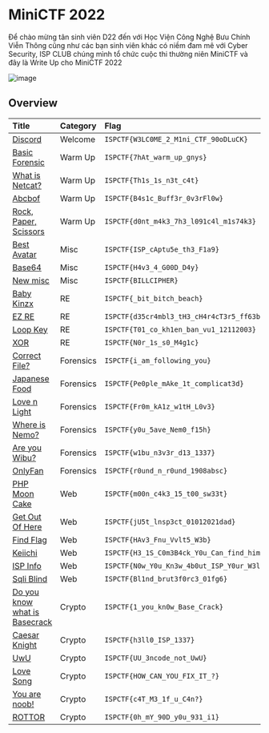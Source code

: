 # MiniCTF 2022

Để chào mừng tân sinh viên D22 đến với Học Viện Công Nghệ Bưu Chính Viễn Thông cũng như các bạn sinh viên khác có niềm đam mê với Cyber Security, ISP CLUB chúng mình tổ chức cuộc thi thường niên MiniCTF và đây là Write Up cho MiniCTF 2022

![image](https://user-images.githubusercontent.com/90561566/199166924-b5391a5f-ab1c-439d-a991-1b471b74d00c.png)

## Overview

| Title | Category | Flag | 
| :----- | :---------- | :-------------- | 
| [Discord](./Write-ups/Discord/Discord) | Welcome | `ISPCTF{W3LC0ME_2_M1ni_CTF_90oDLuCK}` | 
| [Basic Forensic](./Write-ups/Basic%20Forensics/Basic%20Forensic) | Warm Up | `ISPCTF{7hAt_warm_up_gnys}` | 
| [What is Netcat?](./Write-ups/Warm%20Up/Warm%20Up#warm-up--netcat) | Warm Up | `ISPCTF{Th1s_1s_n3t_c4t}` | 
| [Abcbof](./Write-ups/Warm%20Up/Warm%20Up#warm-up-abcbof) | Warm Up | `ISPCTF{B4s1c_Buff3r_0v3rFl0w}` |
| [Rock, Paper, Scissors](./Write-ups/Warm%20Up/Warm%20Up#warm-up-rps) | Warm Up |  `ISPCTF{d0nt_m4k3_7h3_l091c4l_m1s74k3}`  |
| [Best Avatar](./Write-ups/Best%20avatar/Best%20Avatar) | Misc | `ISPCTF{ISP_cAptu5e_th3_F1a9}` |
| [Base64](./Write-ups/Base64/Base64) | Misc | `ISPCTF{H4v3_4_G00D_D4y}` |
| [New misc](./Write-ups/New%20Misc/New%20Misc) | Misc | `ISPCTF{BILLCIPHER}`|
| [Baby Kinzx](./Write-ups/Kinzx/Kinzx/Baby_Kinzx.md) | RE | `ISPCTF{_bit_bitch_beach}` |
| [EZ RE](./Write-ups/Kinzx/Kinzx/EZ_RE.md) | RE | `ISPCTF{d35cr4mbl3_tH3_cH4r4cT3r5_ff63b0}` |
| [Loop Key](./Write-ups/Kinzx/Kinzx/Loop_key.md) | RE | `ISPCTF{T01_co_kh1en_ban_vu1_12112003}` |
| [XOR](./Write-ups/Kinzx/Kinzx/XOR.md) | RE | `ISPCTF{N0r_1s_s0_M4g1c}` |
| [Correct File?](./Write-ups/Correct%20File/Correct%20File) | Forensics | `ISPCTF{i_am_following_you}` |
| [Japanese Food](./Write-ups/Japanese%20Food/Japanese%20Food) | Forensics | `ISPCTF{Pe0ple_mAke_1t_complicat3d}` |
| [Love n Light](./Write-ups/Kinzx/Kinzx/Love_n_Light.md) | Forensics | `ISPCTF{Fr0m_kA1z_w1tH_L0v3}` |
| [Where is Nemo?](./Write-ups/Where%20is%20Nemo/Where%20is%20Nemo) | Forensics | `ISPCTF{y0u_5ave_Nem0_f15h}` |
| [Are you Wibu?](./Write-ups/Are%20you%20wibu/Are%20you%20Wibu1) | Forensics | `ISPCTF{w1bu_n3v3r_d13_1337}` |
| [OnlyFan](./Write-ups/OnlyFan/OnlyFan) | Forensics | `ISPCTF{r0und_n_r0und_1908absc}` |
| [PHP Moon Cake](./Write-ups/PHP%20Moon%20Cake/PHP%20moon%20cake)| Web | `ISPCTF{m00n_c4k3_15_t00_sw33t}` |
| [Get Out Of Here](./Write-ups/Get%20Out%20Of%20Here/Get%20out%20of%20here) | Web | `ISPCTF{jU5t_lnsp3ct_01012021dad}` |
| [Find Flag](./Write-ups/Find%20Flag/Find%20Flag) | Web | `ISPCTF{HAv3_Fnu_Vvlt5_W3b}` |
| [Keiichi](./Write-ups/Web/Web/Keiichi) | Web | `ISPCTF{H3_1S_C0m3B4ck_Y0u_Can_find_him}` |
| [ISP Info](./Write-ups/Web/Web/ISP%20Info) | Web | `ISPCTF{N0w_Y0u_Kn3w_4b0ut_ISP_Y0ur_W3lC0m3}` |
| [Sqli Blind](./Write-ups/Web/Web/Sqli%20Blind) | Web | `ISPCTF{Bl1nd_brut3f0rc3_01fg6}` |
| [Do you know what is Basecrack](./Write-ups/Kinzx/Kinzx/basecrack.md) | Crypto | `ISPCTF{1_you_kn0w_Base_Crack}` |
| [Caesar Knight](./Write-ups/Caesar%20Knight/Caesar%20Knight) | Crypto | `ISPCTF{h3ll0_ISP_1337}` |
| [UwU](./Write-ups/UwU/UwU) | Crypto | `ISPCTF{UU_3ncode_not_UwU}` |
| [Love Song](./Write-ups/Love%20Song/Love%20Song) | Crypto | `ISPCTF{HOW_CAN_YOU_FIX_IT_?}` |
| [You are noob!](./Write-ups/You%20are%20noob/You%20are%20noob) | Crypto | `ISPCTF{c4T_M3_1f_u_C4n?}` |
| [ROTTOR](./Write-ups/ROTTOR/ROTTOR) | Crypto | `ISPCTF{0h_mY_90D_y0u_931_i1}` |

